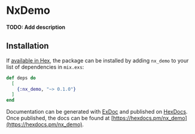 # NxDemo

**TODO: Add description**

## Installation

If [available in Hex](https://hex.pm/docs/publish), the package can be installed
by adding `nx_demo` to your list of dependencies in `mix.exs`:

```elixir
def deps do
  [
    {:nx_demo, "~> 0.1.0"}
  ]
end
```

Documentation can be generated with [ExDoc](https://github.com/elixir-lang/ex_doc)
and published on [HexDocs](https://hexdocs.pm). Once published, the docs can
be found at [https://hexdocs.pm/nx_demo](https://hexdocs.pm/nx_demo).

